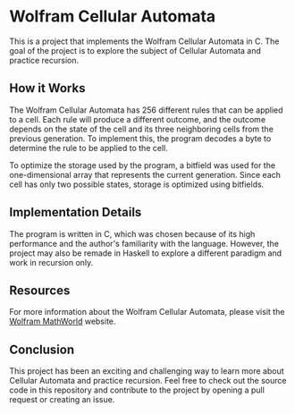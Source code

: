 # Wolfram Cellular Automata

This is a project that implements the Wolfram Cellular Automata in C. The goal of the project is to explore the subject of Cellular Automata and practice recursion.

## How it Works

The Wolfram Cellular Automata has 256 different rules that can be applied to a cell. Each rule will produce a different outcome, and the outcome depends on the state of the cell and its three neighboring cells from the previous generation. To implement this, the program decodes a byte to determine the rule to be applied to the cell.

To optimize the storage used by the program, a bitfield was used for the one-dimensional array that represents the current generation. Since each cell has only two possible states, storage is optimized using bitfields.

## Implementation Details

The program is written in C, which was chosen because of its high performance and the author's familiarity with the language. However, the project may also be remade in Haskell to explore a different paradigm and work in recursion only.

## Resources

For more information about the Wolfram Cellular Automata, please visit the [Wolfram MathWorld](https://mathworld.wolfram.com/ElementaryCellularAutomaton.html) website.

## Conclusion

This project has been an exciting and challenging way to learn more about Cellular Automata and practice recursion. Feel free to check out the source code in this repository and contribute to the project by opening a pull request or creating an issue.
